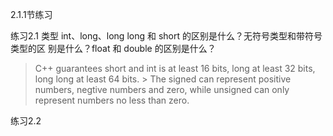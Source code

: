 2.1.1节练习 

练习2.1 
 类型 int、long、long long 和 short 的区别是什么？无符号类型和带符号类型的区 别是什么？float 和 double 的区别是什么？ 
> C++ guarantees short and int is at least 16 bits, long at least 32 bits, long long at least 64 bits. > The signed can represent positive numbers, negtive numbers and zero, while unsigned can only represent numbers no less than zero.

练习2.2
